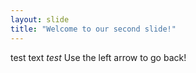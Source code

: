 ```yaml
---
layout: slide
title: "Welcome to our second slide!"
---
```

test text _test_
Use the left arrow to go back!
